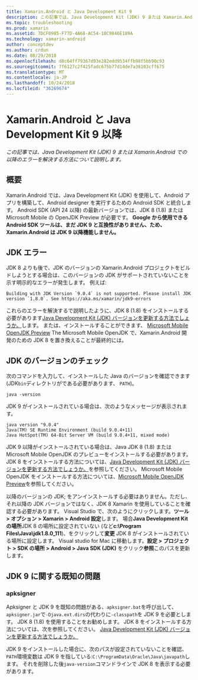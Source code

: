 ```yaml
---
title: Xamarin.Android と Java Development Kit 9
description: この記事では、Java Development Kit (JDK) 9 または Xamarin.Android での以降のエラーを解決する方法について説明します。
ms.topic: troubleshooting
ms.prod: xamarin
ms.assetid: 7DCF0985-F77D-4A68-AC54-10C9846E189A
ms.technology: xamarin-android
author: conceptdev
ms.author: crdun
ms.date: 08/29/2018
ms.openlocfilehash: d8c64ff79367d93e282edd9534ffb98f5bb90c93
ms.sourcegitcommit: 7f6127c2f425fadc675b77d14de7a36103cff675
ms.translationtype: MT
ms.contentlocale: ja-JP
ms.lasthandoff: 10/24/2018
ms.locfileid: "36269674"
---
```

# <a name="xamarinandroid-and-java-development-kit-9-or-later"></a>Xamarin.Android と Java Development Kit 9 以降

_この記事では、Java Development Kit (JDK) 9 または Xamarin.Android での以降のエラーを解決する方法について説明します。_


## <a name="overview"></a>概要

Xamarin.Android では、Java Development Kit (JDK) を使用して、Android アプリを構築して、Android designer を実行するための Android SDK と統合します。 Android SDK (API 24 以降) の最新バージョンでは、JDK 8 (1.8) または Microsoft Mobile の OpenJDK Preview が必要です。 **Google から使用できる Android SDK ツールは、まだ JDK 9 と互換性がありません、ため、Xamarin.Android は JDK 9 以降機能しません。**

## <a name="jdk-errors"></a>JDK エラー

JDK 8 よりも後で、JDK のバージョンの Xamarin.Android プロジェクトをビルドしようとする場合は、このバージョンの JDK がサポートされていないことを示す明示的なエラーが発生します。 例えば:

```shell
Building with JDK Version `9.0.4` is not supported. Please install JDK version `1.8.0`. See https://aka.ms/xamarin/jdk9-errors  
```

これらのエラーを解決するで説明したように、JDK 8 (1.8) をインストールする必要があります[Java Development Kit (JDK) バージョンを更新する方法でしょうか。](~/android/troubleshooting/questions/update-jdk.md)します。
または、インストールすることができます、 [Microsoft Mobile OpenJDK Preview](~/android/get-started/installation/openjdk.md) The Microsoft Mobile OpenJDK で、Xamarin.Android 開発のための JDK 8 を置き換えることが最終的には。


## <a name="checking-the-jdk-version"></a>JDK のバージョンのチェック

次のコマンドを入力して、インストールした Java のバージョンを確認できます (JDK`bin`ディレクトリがである必要があります、 `PATH`)。

```shell
java -version
```

JDK 9 がインストールされている場合は、次のようなメッセージが表示されます。

```shell
java version "9.0.4"
Java(TM) SE Runtime Environment (build 9.0.4+11)
Java HotSpot(TM) 64-Bit Server VM (build 9.0.4+11, mixed mode)
```

JDK 9 以降がインストールされている場合は、Java JDK 8 (1.8) または Microsoft Mobile OpenJDK のプレビューをインストールする必要があります。 JDK 8 をインストールする方法については、[Java Development Kit (JDK) バージョンを更新する方法でしょうか。](~/android/troubleshooting/questions/update-jdk.md)を参照してください。 Microsoft Mobile OpenJDK をインストールする方法については、[Microsoft Mobile OpenJDK Preview](~/android/get-started/installation/openjdk.md)を参照してください。

以降のバージョンの JDK; をアンインストールする必要はありません。ただし、それ以降の JDK バージョンではなく、JDK 8 Xamarin を使用していることを確認する必要があります。 Visual Studio で、次のようにクリックします。**ツール > オプション > Xamarin > Android 設定**します。 場合**Java Development Kit の場所**JDK 8 の場所に設定されていない (など**c:\\Program Files\\Java\\jdk1.8.0_111**)、をクリックして**変更** JDK 8 がインストールされている場所に設定します。 Visual studio for Mac に移動します。**設定 > プロジェクト > SDK の場所 > Android > Java SDK (JDK)**  をクリック**参照**このパスを更新します。

## <a name="known-issues-with-jdk-9"></a>JDK 9 に関する既知の問題

### <a name="apksigner"></a>apksigner

Apksigner と JDK 9 を既知の問題がある、`apksigner.bat`を呼び出して、`apksigner.jar`で`-Djava.ext.dirs`の代わりに`-classpath`を JDK 9 を必要とします。 JDK 8 (1.8) を使用することをお勧めします。 JDK 8 をインストールする方法については、次を参照してください。 [Java Development Kit (JDK) バージョンを更新する方法でしょうか。](~/android/troubleshooting/questions/update-jdk.md)

JDK 9 をインストールした場合に、次のパスが設定されていないことを確認、`PATH`環境変数は JDK 9 を指している:`C:\ProgramData\Oracle\Java\javapath`します。 それを削除した後`java-version`コマンドラインで JDK 8 を表示する必要があります。

